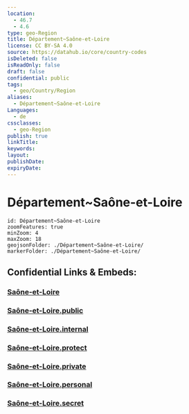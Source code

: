 ```yaml
---
location:
  - 46.7
  - 4.6
type: geo-Region
title: Département~Saône-et-Loire
license: CC BY-SA 4.0
source: https://datahub.io/core/country-codes
isDeleted: false
isReadOnly: false
draft: false
confidential: public
tags:
  - geo/Country/Region
aliases:
  - Département~Saône-et-Loire
Languages:
  - de
cssclasses:
  - geo-Region
publish: true
linkTitle:
keywords:
layout:
publishDate:
expiryDate:
---
```


# Département~Saône-et-Loire

```leaflet
id: Département~Saône-et-Loire
zoomFeatures: true 
minZoom: 4 
maxZoom: 18
geojsonFolder: ./Département~Saône-et-Loire/
markerFolder: ./Département~Saône-et-Loire/
```


## Confidential Links & Embeds: 

### [Saône-et-Loire](/_Standards/Earth/Continent/Europe/Europe~West/France/regions~France/Bourgogne-Franche-Comté/departments~Bourgogne-Franche-Comté/Saône-et-Loire.md) 

### [Saône-et-Loire.public](/_public/Earth/Continent/Europe/Europe~West/France/regions~France/Bourgogne-Franche-Comté/departments~Bourgogne-Franche-Comté/Saône-et-Loire.public.md) 

### [Saône-et-Loire.internal](/_internal/Earth/Continent/Europe/Europe~West/France/regions~France/Bourgogne-Franche-Comté/departments~Bourgogne-Franche-Comté/Saône-et-Loire.internal.md) 

### [Saône-et-Loire.protect](/_protect/Earth/Continent/Europe/Europe~West/France/regions~France/Bourgogne-Franche-Comté/departments~Bourgogne-Franche-Comté/Saône-et-Loire.protect.md) 

### [Saône-et-Loire.private](/_private/Earth/Continent/Europe/Europe~West/France/regions~France/Bourgogne-Franche-Comté/departments~Bourgogne-Franche-Comté/Saône-et-Loire.private.md) 

### [Saône-et-Loire.personal](/_personal/Earth/Continent/Europe/Europe~West/France/regions~France/Bourgogne-Franche-Comté/departments~Bourgogne-Franche-Comté/Saône-et-Loire.personal.md) 

### [Saône-et-Loire.secret](/_secret/Earth/Continent/Europe/Europe~West/France/regions~France/Bourgogne-Franche-Comté/departments~Bourgogne-Franche-Comté/Saône-et-Loire.secret.md)

